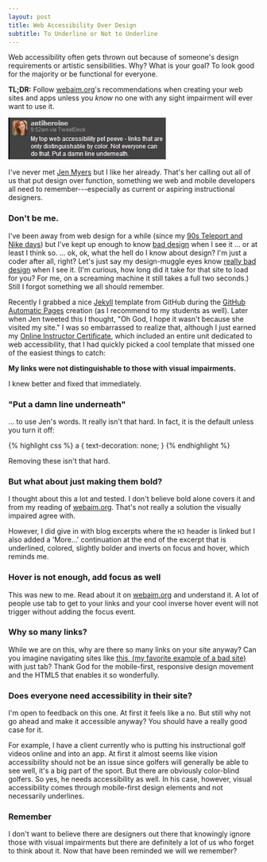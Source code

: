 ```yaml
---
layout: post
title: Web Accessibility Over Design
subtitle: To Underline or Not to Underline
---
```


Web accessibility often gets thrown out because of someone's design
requirements or artistic sensibilities. Why? What is your goal? To look
good for the majority or be functional for everyone.

**TL;DR:** Follow [webaim.org][]'s recommendations when creating your web
sites and apps unless you *know* no one with any sight impairment will
ever want to use it.

![Put a damn line underneath][]

I've never met [Jen Myers][] but I like her already. That's her calling out all of
us that put design over function, something we web and mobile developers
all need to remember---especially as current or aspiring instructional
designers.

### Don't be me.

I've been away from web design for a while (since my
[90s Teleport and Nike days][]) but I've kept up enough to know [bad design](http://robmuh.me)
when I see it &hellip; or at least I think so. &hellip; ok, ok, what the
hell do I know about design? I'm just a coder after all, right? Let's
just say my design-muggle eyes know [really bad design][shittysite] when I
see it. (I'm curious, how long did it take for that site to load for
you? For me, on a screaming machine it still takes a full two
seconds.) Still I forgot something we all should remember.



Recently I grabbed a nice [Jekyll][] template from GitHub during the
[GitHub Automatic Pages][] creation (as I recommend to my students as
well). Later when Jen tweeted this I thought, "Oh God, I hope it wasn't
because she visited my site." I was so embarrassed to realize that,
although I just earned my [Online Instructor Certificate][], which
included an entire unit dedicated to web accessibility, that I had quickly
picked a cool template that missed one of the easiest things to catch:

**My links were not distinguishable to those with visual impairments.**

I knew better and fixed that immediately.

### "Put a damn line underneath"

&hellip; to use Jen's words. It really isn't that hard. In fact, it
is the default unless you turn it off:

{% highlight css %}
a {
  text-decoration: none;
}
{% endhighlight %}

Removing these isn't that hard.

### But what about just making them bold?

I thought about this a lot and tested. I don't believe bold alone covers
it and from my reading of [webaim.org][]. That's not really a solution
the visually impaired agree with.

However, I did give in with blog excerpts where the `H3` header is
linked but I also added a 'More&hellip;' continuation at the end of
the excerpt that is underlined, colored, slightly bolder and inverts
on focus and hover, which reminds me.

### Hover is not enough, add focus as well

This was new to me. Read about it on [webaim.org][] and understand it.
A lot of people use tab to get to your links and your cool inverse
hover event will not trigger without adding the focus event.

### Why so many links?

While we are on this, why are there so many links on your site anyway? Can
you imagine navigating sites like [this, (my favorite example of a bad site)][shittysite]
with just tab? Thank God for the mobile-first,
responsive design movement and the HTML5 that enables it so
wonderfully.

### Does everyone need accessibility in their site?

I'm open to feedback on this one. At first it feels like a no. But
still why not go ahead and make it accessible anyway? You should have
a really good case for it.

For example, I have a client currently who is putting his instructional
golf videos online and into an app. At first it almost seems like
vision accessibility should not be an issue since golfers will generally
be able to see well, it's a big part of the sport. But there are obviously
color-blind golfers. So yes, he needs accessibility as well. In his
case, however, visual accessibility comes through mobile-first design
elements and not necessarily underlines.

### Remember

I don't want to believe there are designers out there that knowingly
ignore those with visual impairments but there are definitely a lot
of us who forget to think about it. Now that have been reminded we will we remember?

[90s Teleport and Nike days]: http://linkedin.com/in/robmuh
[GitHub Automatic Pages]: http://pages.github.com/
[Jekyll]: http://jekyllrb.com
[Jen Myers]: http://twitter.com/antiheroine
[Online Instructor Certificate]: http://www.rccc.edu/distance/internet-courses/
[Put a damn line underneath]: /images/put_a_damn_line_underneath.png
[webaim.org]: http://webaim.org
[shittysite]: http://lakenorman.com
